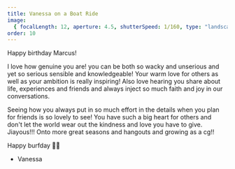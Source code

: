 ```yaml
---
title: Vanessa on a Boat Ride
image:
  { focalLength: 12, aperture: 4.5, shutterSpeed: 1/160, type: "landscape" }
order: 10
---
```


Happy birthday Marcus!

I love how genuine you are! you can be both so wacky and unserious and yet so serious sensible and knowledgeable! Your warm love for others as well as your ambition is really inspiring! Also love hearing you share about life, experiences and friends and always inject so much faith and joy in our conversations.

Seeing how you always put in so much effort in the details when you plan for friends is so lovely to see! You have such a big heart for others and don't let the world wear out the kindness and love you have to give. Jiayous!!! Onto more great seasons and hangouts and growing as a cg!!

Happy burfday 🎂✨

- Vanessa
